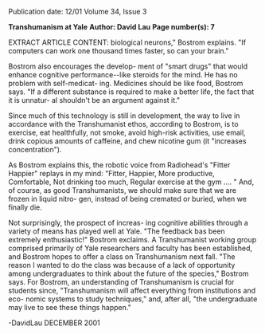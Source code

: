 Publication date: 12/01
Volume 34, Issue 3

**Transhumanism at Yale**
**Author: David Lau**
**Page number(s): 7**

EXTRACT ARTICLE CONTENT:
biological neurons," Bostrom explains. "If 
computers can work one thousand times 
faster, so can your brain." 

Bostrom also encourages the develop-
ment of "smart drugs" that would enhance 
cognitive performance--like steroids for the 
mind. He has no problem with self-medicat-
ing. Medicines should be like food, Bostrom 
says. "If a different substance is required to 
make a better life, the fact that it is unnatur-
al shouldn't be an argument against it." 

Since much of this technology is still in 
development, the way to live in accordance 
with the Transhumanist ethos, according to 
Bostrom, is to exercise, eat healthfully, not 
smoke, avoid high-risk activities, use email, 
drink copious amounts of caffeine, and chew 
nicotine gum (it "increases concentration"). 

As Bostrom explains this, the robotic voice 
from Radiohead's "Fitter Happier" replays in 
my mind: "Fitter, Happier, More productive, 
Comfortable, Not drinking too much, 
Regular exercise at the gym .... " And, of 
course, as good Transhumanists, we should 
make sure that we are frozen in liquid nitro-
gen, instead of being cremated or buried, 
when we finally die. 

Not surprisingly, the prospect of increas-
ing cognitive abilities through a variety of 
means has played well at Yale. "The feedback 
bas been extremely enthusiastic!" Bostrom 
exclaims. A Transhumanist working group 
comprised primarily of Yale researchers and 
faculty has been established, and Bostrom 
hopes to offer a class on Transhumanism next 
fall. "The reason I wanted to do the class was 
because of a lack of opportunity among 
undergraduates to think about the future of 
the species," Bostrom says. For Bostrom, an 
understanding of Transhumanism is crucial 
for students since, "Transhumanism will 
affect everything from institutions and eco-
nomic systems to study techniques," and, 
after all, "the undergraduate may live to see 
these things happen." 

-DavidLau
DECEMBER 2001